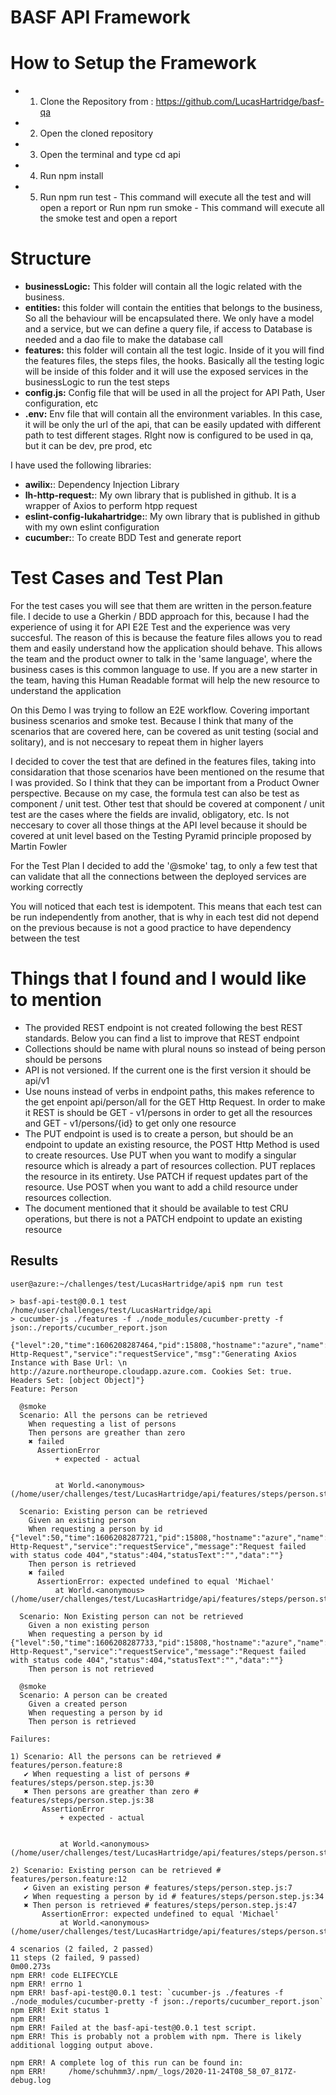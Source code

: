 # BASF API Framework

# How to Setup the Framework

- 1. Clone the Repository from : https://github.com/LucasHartridge/basf-qa
- 2. Open the cloned repository
- 3. Open the terminal and type cd api
- 4. Run npm install
- 5. Run npm run test - This command will execute all the test and will open a report or Run npm run smoke - This command will execute all the smoke test and open a report

# Structure

- **businessLogic:** This folder will contain all the logic related with the business.
- **entities:** this folder will contain the entities that belongs to the business, So all the behaviour will be encapsulated there. We only have a model and a service, but we can define a query file, if access to Database is needed and a dao file to make the database call
- **features:** this folder will contain all the test logic. Inside of it you will find the features files, the steps files, the hooks. Basically all the testing logic will be inside of this folder and it will use the exposed services in the businessLogic to run the test steps
- **config.js:** Config file that will be used in all the project for API Path, User configuration, etc
- **.env:** Env file that will contain all the environment variables. In this case, it will be only the url of the api, that can be easily updated with different path to test different stages. RIght now is configured to be used in qa, but it can be dev, pre prod, etc

I have used the following libraries:

- **awilix:**: Dependency Injection Library
- **lh-http-request:**: My own library that is published in github. It is a wrapper of Axios to perform htpp request
- **eslint-config-lukahartridge:**: My own library that is published in github with my own eslint configuration
- **cucumber:**: To create BDD Test and generate report

# Test Cases and Test Plan

For the test cases you will see that them are written in the person.feature file. I decide to use a Gherkin / BDD approach for this, because I had the experience of using it for API E2E Test and the experience was very succesful. The reason of this is because the feature files allows you to read them and easily understand how the application should behave. This allows the team and the product owner to talk in the 'same language', where the business cases is this common language to use. If you are a new starter in the team, having this Human Readable format will help the new resource to understand the application

On this Demo I was trying to follow an E2E workflow. Covering important business scenarios and smoke test. Because I think that many of the scenarios that are covered here, can be covered as unit testing (social and solitary), and is not neccesary to repeat them in higher layers

I decided to cover the test that are defined in the features files, taking into considaration that those scenarios have been mentioned on the resume that I was provided. So I think that they can be important from a Product Owner perspective. Because on my case, the formula test can also be test as component / unit test. Other test that should be covered at component / unit test are the cases where the fields are invalid, obligatory, etc. Is not neccesary to cover all those things at the API level because it should be covered at unit level based on the Testing Pyramid principle proposed by Martin Fowler

For the Test Plan I decided to add the '@smoke' tag, to only a few test that can validate that all the connections between the deployed services are working correctly

You will noticed that each test is idempotent. This means that each test can be run independently from another, that is why in each test did not depend on the previous because is not a good practice to have dependency between the test

# Things that I found and I would like to mention

- The provided REST endpoint is not created following the best REST standards. Below you can find a list to improve that REST endpoint
- Collections should be name with plural nouns so instead of being person should be persons
- API is not versioned. If the current one is the first version it should be api/v1
- Use nouns instead of verbs in endpoint paths, this makes reference to the get enpoint api/person/all for the GET Http Request. In order to make it REST is should be GET - v1/persons in order to get all the resources and GET - v1/persons/{id} to get only one resource
- The PUT endpoint is used is to create a person, but should be an endpoint to update an existing resource, the POST Http Method is used to create resources. Use PUT when you want to modify a singular resource which is already a part of resources collection. PUT replaces the resource in its entirety. Use PATCH if request updates part of the resource. Use POST when you want to add a child resource under resources collection.
- The document mentioned that it should be available to test CRU operations, but there is not a PATCH endpoint to update an existing resource


## Results

```
user@azure:~/challenges/test/LucasHartridge/api$ npm run test

> basf-api-test@0.0.1 test /home/user/challenges/test/LucasHartridge/api
> cucumber-js ./features -f ./node_modules/cucumber-pretty -f json:./reports/cucumber_report.json

{"level":20,"time":1606208287464,"pid":15808,"hostname":"azure","name":"LH Http-Request","service":"requestService","msg":"Generating Axios Instance with Base Url: \n        http://azure.northeurope.cloudapp.azure.com. Cookies Set: true. Headers Set: [object Object]"}
Feature: Person

  @smoke
  Scenario: All the persons can be retrieved
    When requesting a list of persons
    Then persons are greather than zero
    ✖ failed
      AssertionError
          + expected - actual


          at World.<anonymous> (/home/user/challenges/test/LucasHartridge/api/features/steps/person.step.js:39:37)

  Scenario: Existing person can be retrieved
    Given an existing person
    When requesting a person by id
{"level":50,"time":1606208287721,"pid":15808,"hostname":"azure","name":"LH Http-Request","service":"requestService","message":"Request failed with status code 404","status":404,"statusText":"","data":""}
    Then person is retrieved
    ✖ failed
      AssertionError: expected undefined to equal 'Michael'
          at World.<anonymous> (/home/user/challenges/test/LucasHartridge/api/features/steps/person.step.js:48:39)

  Scenario: Non Existing person can not be retrieved
    Given a non existing person
    When requesting a person by id
{"level":50,"time":1606208287733,"pid":15808,"hostname":"azure","name":"LH Http-Request","service":"requestService","message":"Request failed with status code 404","status":404,"statusText":"","data":""}
    Then person is not retrieved

  @smoke
  Scenario: A person can be created
    Given a created person
    When requesting a person by id
    Then person is retrieved

Failures:

1) Scenario: All the persons can be retrieved # features/person.feature:8
   ✔ When requesting a list of persons # features/steps/person.step.js:30
   ✖ Then persons are greather than zero # features/steps/person.step.js:38
       AssertionError
           + expected - actual


           at World.<anonymous> (/home/user/challenges/test/LucasHartridge/api/features/steps/person.step.js:39:37)

2) Scenario: Existing person can be retrieved # features/person.feature:12
   ✔ Given an existing person # features/steps/person.step.js:7
   ✔ When requesting a person by id # features/steps/person.step.js:34
   ✖ Then person is retrieved # features/steps/person.step.js:47
       AssertionError: expected undefined to equal 'Michael'
           at World.<anonymous> (/home/user/challenges/test/LucasHartridge/api/features/steps/person.step.js:48:39)

4 scenarios (2 failed, 2 passed)
11 steps (2 failed, 9 passed)
0m00.273s
npm ERR! code ELIFECYCLE
npm ERR! errno 1
npm ERR! basf-api-test@0.0.1 test: `cucumber-js ./features -f ./node_modules/cucumber-pretty -f json:./reports/cucumber_report.json`
npm ERR! Exit status 1
npm ERR!
npm ERR! Failed at the basf-api-test@0.0.1 test script.
npm ERR! This is probably not a problem with npm. There is likely additional logging output above.

npm ERR! A complete log of this run can be found in:
npm ERR!     /home/schuhmm3/.npm/_logs/2020-11-24T08_58_07_817Z-debug.log
```
